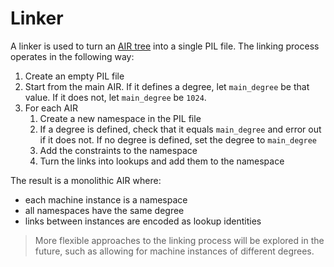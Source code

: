 # Linker

A linker is used to turn an [AIR tree](./compiler.md#air-generation) into a single PIL file.
The linking process operates in the following way:

1. Create an empty PIL file
2. Start from the main AIR. If it defines a degree, let `main_degree` be that value. If it does not, let `main_degree` be `1024`.
3. For each AIR
    1. Create a new namespace in the PIL file
    2. If a degree is defined, check that it equals `main_degree` and error out if it does not. If no degree is defined, set the degree to `main_degree`
    3. Add the constraints to the namespace
    4. Turn the links into lookups and add them to the namespace

The result is a monolithic AIR where:
- each machine instance is a namespace
- all namespaces have the same degree
- links between instances are encoded as lookup identities

> More flexible approaches to the linking process will be explored in the future, such as allowing for machine instances of different degrees.